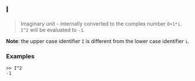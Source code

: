 ## I 

> Imaginary unit - internally converted to the complex number `0+1*i`. `I^2` will be evaluated to `-1`.

**Note**: the upper case identifier `I` is different from the lower case identifier `i`.
 
### Examples 
``` 
>> I^2
-1
```   
 